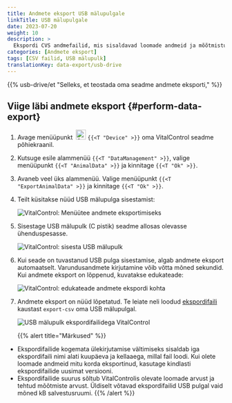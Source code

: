 ```yaml
---
title: Andmete eksport USB mälupulgale
linkTitle: USB mälupulgale
date: 2023-07-20
weight: 10
description: >
  Ekspordi CVS andmefailid, mis sisaldavad loomade andmeid ja mõõtmistulemusi, mis on salvestatud VitalControl seadmesse, USB mälupulgale.
categories: [Andmete eksport]
tags: [CSV failid, USB mälupulk]
translationKey: data-export/usb-drive
---
```

{{% usb-drive/et "Selleks, et teostada oma seadme andmete eksporti," %}}

## Viige läbi andmete eksport {#perform-data-export}	

1. Avage menüüpunkt &nbsp;<img src="/icons/device.svg" width="23" align="bottom" alt="Seade" /> `{{<T "Device" >}}` oma VitalControl seadme põhiekraanil.

2. Kutsuge esile alammenüü `{{<T "DataManagement" >}}`, valige menüüpunkt `{{<T "AnimalData" >}}` ja kinnitage `{{<T "Ok" >}}`.

3. Avaneb veel üks alammenüü. Valige menüüpunkt `{{<T "ExportAnimalData" >}}` ja kinnitage `{{<T "Ok" >}}`.

4. Teilt küsitakse nüüd USB mälupulga sisestamist:

   ![VitalControl: Menüütee andmete eksportimiseks](../images/data-export.png "Kutsu esile andmete eksport")

5. Sisestage USB mälupulk (C pistik) seadme allosas olevasse ühenduspesasse.

   ![VitalControl: sisesta USB mälupulk](/images/firmware/update/plug-in-dual-usb-stick.svg "Sisesta USB mälupulk")

6. Kui seade on tuvastanud USB pulga sisestamise, algab andmete eksport automaatselt. Varundusandmete kirjutamine võib võtta mõned sekundid. Kui andmete eksport on lõppenud, kuvatakse edukateade:

   ![VitalControl: edukateade andmete ekspordi kohta](../images/success-data-export.png "Edukas andmete eksport")

7. Andmete eksport on nüüd lõpetatud. Te leiate neli loodud [ekspordifaili](../export-files/) kaustast `export-csv` oma USB mälupulgal.

   ![USB mälupulk ekspordifailidega VitalControl](../images/export-files.png "Ekspordifailid USB mälupulgal")

   {{% alert title="Märkused" %}}
  - Ekspordifailide kogemata ülekirjutamise vältimiseks sisaldab iga ekspordifaili nimi alati kuupäeva ja kellaaega, millal fail loodi. Kui olete loomade andmeid mitu korda eksportinud, kasutage kindlasti ekspordifailide uusimat versiooni.
  - Ekspordifailide suurus sõltub VitalControlis olevate loomade arvust ja tehtud mõõtmiste arvust. Üldiselt võtavad ekspordifailid USB pulgal vaid mõned kB salvestusruumi.
   {{% /alert %}}
